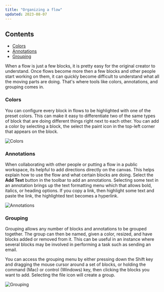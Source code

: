 ```yaml
---
title: "Organizing a flow"
updated: 2023-08-07
---
```


## Contents

* [Colors](#colors)
* [Annotations](#annotations)
* [Grouping](#grouping)

When a flow is just a few blocks, it is pretty easy for the original creator to understand. Once flows become more then a few blocks and other people start working on them, it can quickly become difficult to understand what all the moving parts are doing. That's where tools like colors, annotations, and grouping comes in.

### Colors

You can configure every block in flows to be highlighted with one of the preset colors. This can make it easy to differentiate two of the same types of block that are doing different things right next to each other. You can add a color by selecting a block, the select the paint icon in the top-left corner that appears on the block.

![Colors](https://assets.postman.com/postman-labs-docs/concepts/colors.gif)

### Annotations

When collaborating with other people or putting a flow in a public workspace, its helpful to add directions directly on the canvas. This helps explain how to use the flow and what certain blocks are doing. Select the **Add Text** button in the toolbar to add an annotations. Selecting some text in an annotation brings up the text formatting menu which that allows bold, italics, or heading options. If you copy a link, then highlight some text and paste the link, the highlighted text becomes a hyperlink.

![Annotations](https://assets.postman.com/postman-labs-docs/concepts/annotations.gif)

### Grouping

Grouping allows any number of blocks and annotations to be grouped together. The group can then be named, given a color, resized, and have blocks added or removed from it. This can be useful in an instance where several blocks may be involved in performing a task such as sending an email.

You can access the grouping menu by either pressing down the Shift key and dragging the mouse cursor around a set of blocks, or holding the command (Mac) or control (Windows) key, then clicking the blocks you want to add. Selecting the file icon will create a group.

![Grouping](https://assets.postman.com/postman-labs-docs/concepts/grouping.gif)
